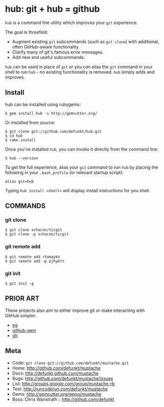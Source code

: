 hub: git + hub = github
=======================

`hub` is a command line utility which improves your `git` experience.

The goal is threefold:

* Augment existing `git` subcommands (such as `git clone`) with
  additional, often GitHub-aware functionality.
* Clarify many of git's famous error messages.
* Add new and useful subcommands.

`hub` can be used in place of `git` or you can alias the `git` command in
your shell to run `hub` - no existing functionality is removed. `hub`
simply adds and improves.


Install
-------

hub can be installed using rubygems:

    $ gem install hub -s http://gemcutter.org/

Or installed from source:

    $ git clone git://github.com/defunkt/hub.git
    $ cd hub
    $ rake install

Once you've installed `hub`, you can invoke it directly from the
command line:

    $ hub --version

To get the full experience, alias your `git` command to run `hub` by
placing the following in your `.bash_profile` (or relevant startup
script):

    alias git=hub

Typing `hub install <shell>` will display install instructions for you
shell.


COMMANDS
--------

### git clone

    $ git clone schacon/ticgit
    $ git clone -p schacon/ticgit

### git remote add

    $ git remote add rtomayko
    $ git remote add -p pjhyett

### git init

    $ git init -g


PRIOR ART
---------

These projects also aim to either improve git or make interacting with
GitHub simpler:

* [eg](http://www.gnome.org/~newren/eg/)
* [github-gem](http://github.com/defunkt/github-gem)
* [gh](http://github.com/visionmedia/gh)


Meta
----

* Code: `git clone git://github.com/defunkt/mustache.git`
* Home: <http://github.com/defunkt/mustache>
* Docs: <http://defunkt.github.com/mustache>
* Bugs: <http://github.com/defunkt/mustache/issues>
* List: <http://groups.google.com/group/mustache-rb>
* Test: <http://runcoderun.com/defunkt/mustache>
* Gems: <http://gemcutter.org/gems/mustache>
* Boss: Chris Wanstrath :: <http://github.com/defunkt>
